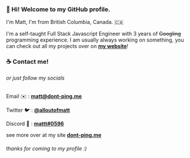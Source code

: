 ### **👋 Hi! Welcome to my GitHub profile.**

I'm Matt, I'm from British Columbia, Canada. 🇨🇦

I'm a self-taught Full Stack Javascript Engineer with 3 years of ~~Googling~~ programming experience.
I am usually always working on something, you can check out all my projects over on [**my website**](https://dont-ping.me/)!

### ☕ **Contact me!**

###### or just follow my socials

Email ✉️ : [**matt@dont-ping.me**](mailto:matt@dont-ping.me)

Twitter 🐦 : [**@alloutofmatt**](https://twitter.com/alloutofmatt)

Discord 💬 : [**mattt#0596**](https://discord.gg/SK53UMK)

see more over at my site [**dont-ping.me**](https://dont-ping.me/)

###### thanks for coming to my profile :)
